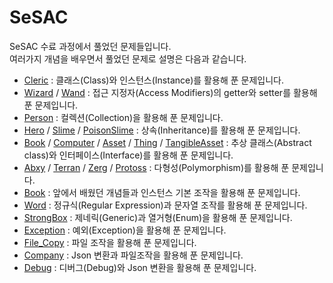 # SeSAC

SeSAC 수료 과정에서 풀었던 문제들입니다. <br>
여러가지 개념을 배우면서 풀었던 문제로 설명은 다음과 같습니다.
- [Cleric](https://github.com/sinbee0402/Flutter/blob/SeSAC/Cleric.dart) : 클래스(Class)와 인스턴스(Instance)를 활용해 푼 문제입니다.
- [Wizard](https://github.com/sinbee0402/Flutter/blob/SeSAC/wizard.dart) / [Wand](https://github.com/sinbee0402/Flutter/blob/SeSAC/wand.dart) : 접근 지정자(Access Modifiers)의 getter와 setter를 활용해 푼 문제입니다. 
- [Person](https://github.com/sinbee0402/Flutter/blob/SeSAC/Person.dart) : 컬렉션(Collection)을 활용해 푼 문제입니다.
- [Hero](https://github.com/sinbee0402/Flutter/blob/SeSAC/hero.dart) / [Slime](https://github.com/sinbee0402/Flutter/blob/SeSAC/slime.dart) / [PoisonSlime](https://github.com/sinbee0402/Flutter/blob/SeSAC/poison_slime.dart) : 상속(Inheritance)를 활용해 푼 문제입니다. 
- [Book](https://github.com/sinbee0402/Flutter/blob/SeSAC/book.dart) / [Computer](https://github.com/sinbee0402/Flutter/blob/SeSAC/computer.dart) / [Asset](https://github.com/sinbee0402/Flutter/blob/SeSAC/asset.dart) / [Thing](https://github.com/sinbee0402/Flutter/blob/SeSAC/thing.dart) / [TangibleAsset](https://github.com/sinbee0402/Flutter/blob/SeSAC/tangible_asset.dart) : 추상 클래스(Abstract class)와 인터페이스(Interface)를 활용해 푼 문제입니다.
- [Abxy](https://github.com/sinbee0402/Flutter/blob/SeSAC/abxy.dart) / [Terran](https://github.com/sinbee0402/Flutter/blob/SeSAC/terran.dart) / [Zerg](https://github.com/sinbee0402/Flutter/blob/SeSAC/zerg.dart) / [Protoss](https://github.com/sinbee0402/Flutter/blob/SeSAC/protoss.dart) : 다형성(Polymorphism)를 활용해 푼 문제입니다.
- [Book](https://github.com/sinbee0402/Flutter/blob/SeSAC/Book.dart) : 앞에서 배웠던 개념들과 인스턴스 기본 조작을 활용해 푼 문제입니다.
- [Word](https://github.com/sinbee0402/Flutter/blob/SeSAC/word.dart) : 정규식(Regular Expression)과 문자열 조작를 활용해 푼 문제입니다.
- [StrongBox](https://github.com/sinbee0402/Flutter/blob/SeSAC/strongBox.dart) : 제네릭(Generic)과 열거형(Enum)을 활용해 푼 문제입니다.
- [Exception](https://github.com/sinbee0402/Flutter/blob/SeSAC/exception.dart) : 예외(Exception)을 활용해 푼 문제입니다.
- [File_Copy](https://github.com/sinbee0402/Flutter/tree/SeSAC/file_copy) : 파일 조작을 활용해 푼 문제입니다.
- [Company](https://github.com/sinbee0402/Flutter/tree/SeSAC/company) : Json 변환과 파일조작을 활용해 푼 문제입니다.
- [Debug](https://github.com/sinbee0402/Flutter/tree/SeSAC/debug) : 디버그(Debug)와 Json 변환을 활용해 푼 문제입니다.
